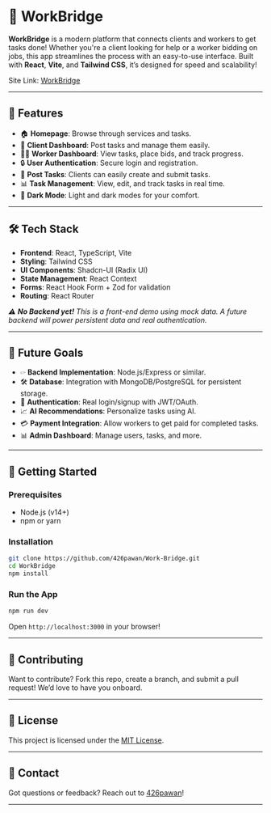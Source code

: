 # 🚀 WorkBridge

**WorkBridge** is a modern platform that connects clients and workers to get tasks done! Whether you're a client looking for help or a worker bidding on jobs, this app streamlines the process with an easy-to-use interface. Built with **React**, **Vite**, and **Tailwind CSS**, it’s designed for speed and scalability!

Site Link: [WorkBridge](https://work-bridge-two.vercel.app/)

---

## 🌟 Features

- 🏠 **Homepage**: Browse through services and tasks.
- 💼 **Client Dashboard**: Post tasks and manage them easily.
- 👷‍♂️ **Worker Dashboard**: View tasks, place bids, and track progress.
- 🔒 **User Authentication**: Secure login and registration.
- 📝 **Post Tasks**: Clients can easily create and submit tasks.
- 📊 **Task Management**: View, edit, and track tasks in real time.
- 🌃 **Dark Mode**: Light and dark modes for your comfort.

---

## 🛠️ Tech Stack

- **Frontend**: React, TypeScript, Vite
- **Styling**: Tailwind CSS
- **UI Components**: Shadcn-UI (Radix UI)
- **State Management**: React Context
- **Forms**: React Hook Form + Zod for validation
- **Routing**: React Router

*⚠️ **No Backend yet!** This is a front-end demo using mock data. A future backend will power persistent data and real authentication.*

---

## 🌟 Future Goals

- 🖙 **Backend Implementation**: Node.js/Express or similar.
- 🛠️ **Database**: Integration with MongoDB/PostgreSQL for persistent storage.
- 🔑 **Authentication**: Real login/signup with JWT/OAuth.
- 📈 **AI Recommendations**: Personalize tasks using AI.
- 💳 **Payment Integration**: Allow workers to get paid for completed tasks.
- 📊 **Admin Dashboard**: Manage users, tasks, and more.

---

## 🚀 Getting Started

### Prerequisites

- Node.js (v14+)
- npm or yarn

### Installation

```bash
git clone https://github.com/426pawan/Work-Bridge.git
cd WorkBridge
npm install
```

### Run the App

```bash
npm run dev
```

Open `http://localhost:3000` in your browser!

---

## 🤝 Contributing

Want to contribute? Fork this repo, create a branch, and submit a pull request! We’d love to have you onboard.

---

## 📄 License

This project is licensed under the [MIT License](LICENSE).

---

## 📮 Contact

Got questions or feedback? Reach out to [426pawan](https://github.com/426pawan)!

---

